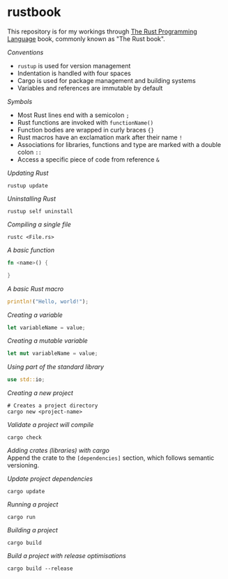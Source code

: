 # rustbook

This repository is for my workings through [The Rust Programming Language](https://doc.rust-lang.org/book/title-page.html) book, commonly known as "The Rust book".

*Conventions*
- `rustup` is used for version management
- Indentation is handled with four spaces
- Cargo is used for package management and building systems
- Variables and references are immutable by default

*Symbols*
- Most Rust lines end with a semicolon `;`
- Rust functions are invoked with `functionName()`
- Function bodies are wrapped in curly braces `{}`
- Rust macros have an exclamation mark after their name `!`
- Associations for libraries, functions and type are marked with a double colon `::`
- Access a specific piece of code from reference `&`

*Updating Rust*
```shell
rustup update
```

*Uninstalling Rust*
```shell
rustup self uninstall
```

*Compiling a single file*
```shell
rustc <File.rs>
```

*A basic function*
```rust
fn <name>() {

}
```

*A basic Rust macro*
```rust
println!("Hello, world!");
```

*Creating a variable*
```rust
let variableName = value;
```

*Creating a mutable variable*
```rust
let mut variableName = value;
```

*Using part of the standard library*
```rust
use std::io;
```


*Creating a new project*
```shell
# Creates a project directory
cargo new <project-name>
```

*Validate a project will compile*
```shell
cargo check
```

*Adding crates (libraries) with cargo*  
Append the crate to the `[dependencies]` section, which follows semantic versioning.

*Update project dependencies*
```shell
cargo update
```

*Running a project*
```shell
cargo run
```

*Building a project*
```shell
cargo build
```

*Build a project with release optimisations*
```shell
cargo build --release
```

